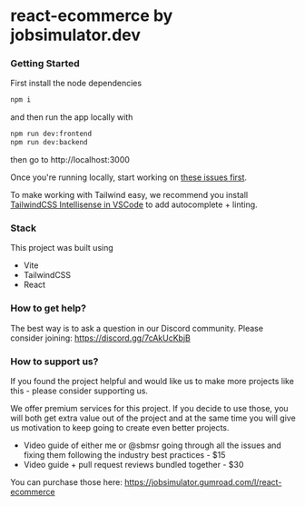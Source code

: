 # react-ecommerce by jobsimulator.dev

### Getting Started

First install the node dependencies

```bash
npm i
```
and then run the app locally with

```bash
npm run dev:frontend
npm run dev:backend
```

then go to http://localhost:3000

Once you're running locally, start working on [these issues first](https://github.com/developer-job-simulation/react-ecommerce/issues?q=is%3Aissue+is%3Aopen+sort%3Aupdated-desc+label%3A%22Good+First+Issue%22).

To make working with Tailwind easy, we recommend you install [TailwindCSS Intellisense in VSCode](https://tailwindcss.com/docs/editor-setup#intelli-sense-for-vs-code) to add autocomplete + linting. 

### Stack

This project was built using

- Vite
- TailwindCSS
- React

### How to get help?

The best way is to ask a question in our Discord community.
Please consider joining: https://discord.gg/7cAkUcKbjB

### How to support us?
If you found the project helpful and would like us to make more projects like this - please consider supporting us.

We offer premium services for this project. If you decide to use those, you will both get extra value out of the project and at the same time you will give us motivation to keep going to create even better projects.
- Video guide of either me or @sbmsr going through all the issues and fixing them following the industry best practices - $15
- Video guide + pull request reviews bundled together - $30

You can purchase those here: https://jobsimulator.gumroad.com/l/react-ecommerce
